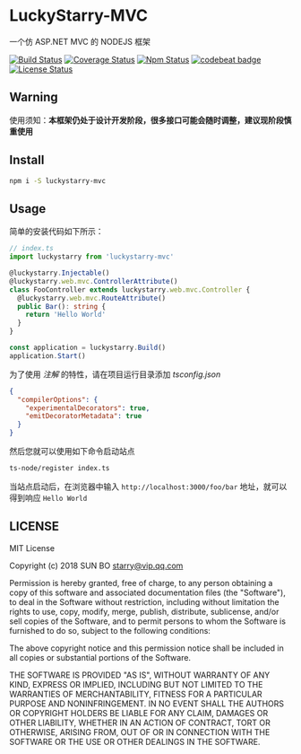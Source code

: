 # LuckyStarry-MVC

一个仿 ASP.NET MVC 的 NODEJS 框架

[![Build Status](https://www.travis-ci.org/LuckyStarry/luckystarry-mvc.svg)](https://www.travis-ci.org/LuckyStarry/luckystarry-mvc)
[![Coverage Status](https://coveralls.io/repos/github/LuckyStarry/luckystarry-mvc/badge.svg)](https://coveralls.io/github/LuckyStarry/luckystarry-mvc)
[![Npm Status](https://img.shields.io/npm/v/luckystarry-mvc.svg)](https://www.npmjs.com/package/luckystarry-mvc)
[![codebeat badge](https://codebeat.co/badges/f1c54a62-2552-484f-92d5-fd3166e3d468)](https://codebeat.co/projects/github-com-luckystarry-luckystarry-mvc-master)
[![License Status](https://img.shields.io/badge/License-MIT-brightgreen.svg)](https://raw.githubusercontent.com/LuckyStarry/luckystarry-mvc/master/LICENSE)

## Warning

使用须知：**本框架仍处于设计开发阶段，很多接口可能会随时调整，建议现阶段慎重使用**

## Install

```bash
npm i -S luckystarry-mvc
```

## Usage

简单的安装代码如下所示：

```typescript
// index.ts
import luckystarry from 'luckystarry-mvc'

@luckystarry.Injectable()
@luckystarry.web.mvc.ControllerAttribute()
class FooController extends luckystarry.web.mvc.Controller {
  @luckystarry.web.mvc.RouteAttribute()
  public Bar(): string {
    return 'Hello World'
  }
}

const application = luckystarry.Build()
application.Start()
```

为了使用 _注解_ 的特性，请在项目运行目录添加 _tsconfig.json_

```json
{
  "compilerOptions": {
    "experimentalDecorators": true,
    "emitDecoratorMetadata": true
  }
}
```

然后您就可以使用如下命令启动站点

```bash
ts-node/register index.ts
```

当站点启动后，在浏览器中输入 `http://localhost:3000/foo/bar` 地址，就可以得到响应 `Hello World`

## LICENSE

MIT License

Copyright (c) 2018 SUN BO <starry@vip.qq.com>

Permission is hereby granted, free of charge, to any person obtaining a copy
of this software and associated documentation files (the "Software"), to deal
in the Software without restriction, including without limitation the rights
to use, copy, modify, merge, publish, distribute, sublicense, and/or sell
copies of the Software, and to permit persons to whom the Software is
furnished to do so, subject to the following conditions:

The above copyright notice and this permission notice shall be included in all
copies or substantial portions of the Software.

THE SOFTWARE IS PROVIDED "AS IS", WITHOUT WARRANTY OF ANY KIND, EXPRESS OR
IMPLIED, INCLUDING BUT NOT LIMITED TO THE WARRANTIES OF MERCHANTABILITY,
FITNESS FOR A PARTICULAR PURPOSE AND NONINFRINGEMENT. IN NO EVENT SHALL THE
AUTHORS OR COPYRIGHT HOLDERS BE LIABLE FOR ANY CLAIM, DAMAGES OR OTHER
LIABILITY, WHETHER IN AN ACTION OF CONTRACT, TORT OR OTHERWISE, ARISING FROM,
OUT OF OR IN CONNECTION WITH THE SOFTWARE OR THE USE OR OTHER DEALINGS IN THE
SOFTWARE.
